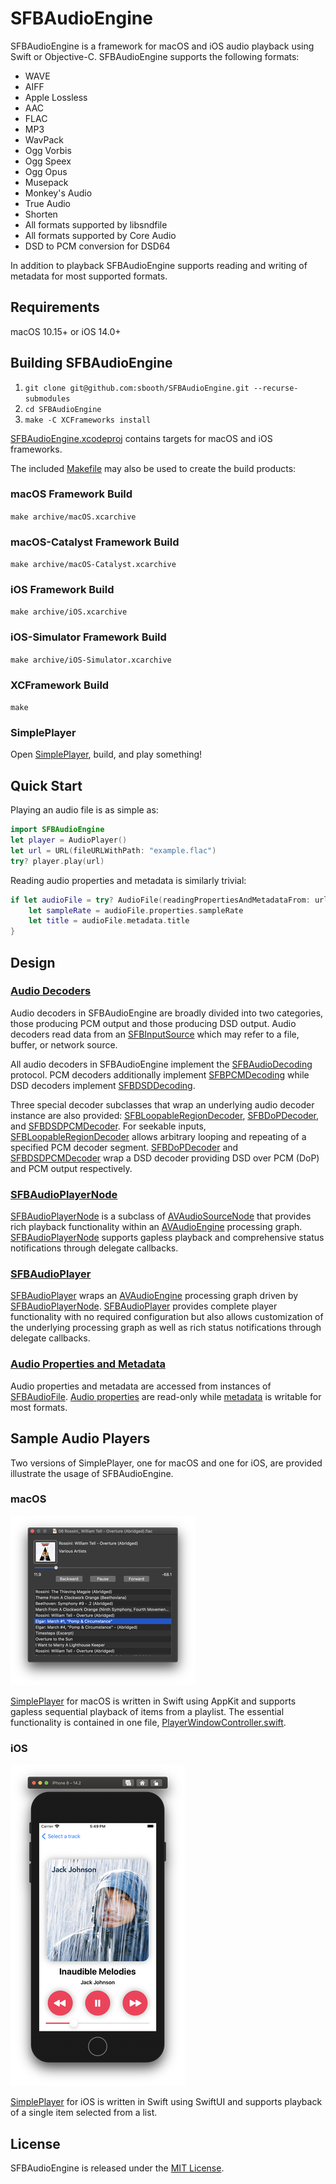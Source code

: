# SFBAudioEngine

SFBAudioEngine is a framework for macOS and iOS audio playback using Swift or Objective-C. SFBAudioEngine supports the following formats:

* WAVE
* AIFF
* Apple Lossless
* AAC
* FLAC
* MP3
* WavPack
* Ogg Vorbis
* Ogg Speex
* Ogg Opus
* Musepack
* Monkey's Audio
* True Audio
* Shorten
* All formats supported by libsndfile
* All formats supported by Core Audio
* DSD to PCM conversion for DSD64

In addition to playback SFBAudioEngine supports reading and writing of metadata for most supported formats.

## Requirements

macOS 10.15+ or iOS 14.0+

## Building SFBAudioEngine

1. `git clone git@github.com:sbooth/SFBAudioEngine.git --recurse-submodules`
2. `cd SFBAudioEngine`
3. `make -C XCFrameworks install`

[SFBAudioEngine.xcodeproj](SFBAudioEngine.xcodeproj) contains targets for macOS and iOS frameworks.

The included [Makefile](Makefile) may also be used to create the build products:

### macOS Framework Build

`make archive/macOS.xcarchive`

### macOS-Catalyst Framework Build

`make archive/macOS-Catalyst.xcarchive`

### iOS Framework Build

`make archive/iOS.xcarchive`

### iOS-Simulator Framework Build

`make archive/iOS-Simulator.xcarchive`

### XCFramework Build

`make`

### SimplePlayer

Open [SimplePlayer](SimplePlayer-macOS/SimplePlayer-macOS.xcodeproj), build, and play something!

## Quick Start

Playing an audio file is as simple as:

~~~swift
import SFBAudioEngine
let player = AudioPlayer()
let url = URL(fileURLWithPath: "example.flac")
try? player.play(url)
~~~

Reading audio properties and metadata is similarly trivial:

~~~swift
if let audioFile = try? AudioFile(readingPropertiesAndMetadataFrom: url) {
    let sampleRate = audioFile.properties.sampleRate
    let title = audioFile.metadata.title
}
~~~

## Design

### [Audio Decoders](Decoders/)

Audio decoders in SFBAudioEngine are broadly divided into two categories, those producing PCM output and those producing DSD output. Audio decoders read data from an [SFBInputSource](Input/SFBInputSource.h) which may refer to a file, buffer, or network source.

All audio decoders in SFBAudioEngine implement the [SFBAudioDecoding](Decoders/SFBAudioDecoding.h) protocol. PCM decoders additionally implement [SFBPCMDecoding](Decoders/SFBPCMDecoding.h) while DSD decoders implement [SFBDSDDecoding](Decoders/SFBDSDDecoding.h).

Three special decoder subclasses that wrap an underlying audio decoder instance are also provided: [SFBLoopableRegionDecoder](Decoders/SFBLoopableRegionDecoder.h), [SFBDoPDecoder](Decoders/SFBDoPDecoder.h), and [SFBDSDPCMDecoder](Decoders/SFBDSDPCMDecoder.h). For seekable inputs, [SFBLoopableRegionDecoder](Decoders/SFBLoopableRegionDecoder.h) allows arbitrary looping and repeating of a specified PCM decoder segment. [SFBDoPDecoder](Decoders/SFBDoPDecoder.h) and [SFBDSDPCMDecoder](Decoders/SFBDSDPCMDecoder.h) wrap a DSD decoder providing DSD over PCM (DoP) and PCM output respectively.

### [SFBAudioPlayerNode](Player/SFBAudioPlayerNode.h)

[SFBAudioPlayerNode](Player/SFBAudioPlayerNode.h) is a subclass of [AVAudioSourceNode](https://developer.apple.com/documentation/avfoundation/avaudiosourcenode) that provides rich playback functionality within an [AVAudioEngine](https://developer.apple.com/documentation/avfoundation/avaudioengine) processing graph. [SFBAudioPlayerNode](Player/SFBAudioPlayerNode.h) supports gapless playback and comprehensive status notifications through delegate callbacks.

### [SFBAudioPlayer](Player/SFBAudioPlayer.h)

[SFBAudioPlayer](Player/SFBAudioPlayer.h) wraps an [AVAudioEngine](https://developer.apple.com/documentation/avfoundation/avaudioengine) processing graph driven by [SFBAudioPlayerNode](Player/SFBAudioPlayerNode.h). [SFBAudioPlayer](Player/SFBAudioPlayer.h) provides complete player functionality with no required configuration but also allows customization of the underlying processing graph as well as rich status notifications through delegate callbacks.

### [Audio Properties and Metadata](Metadata/)

Audio properties and metadata are accessed from instances of [SFBAudioFile](Metadata/SFBAudioFile.h). [Audio properties](Metadata/SFBAudioProperties.h) are read-only while [metadata](Metadata/AudioMetada.h) is writable for most formats.

## Sample Audio Players

Two versions of SimplePlayer, one for macOS and one for iOS, are provided illustrate the usage of SFBAudioEngine.

### macOS

![Image of an audio player window](SimplePlayer-macOS/screenshot.png)

[SimplePlayer](SimplePlayer-macOS/) for macOS is written in Swift using AppKit and supports gapless sequential playback of items from a playlist. The essential functionality is contained in one file, [PlayerWindowController.swift](SimplePlayer-macOS/PlayerWindowController.swift).

### iOS

![Image of audio file playback progress](SimplePlayer-iOS/screenshot.png)

[SimplePlayer](SimplePlayer-iOS/) for iOS is written in Swift using SwiftUI and supports playback of a single item selected from a list.

## License

SFBAudioEngine is released under the [MIT License](https://github.com/sbooth/SFBAudioEngine/blob/master/LICENSE.txt).
